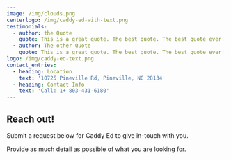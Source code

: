 ```yaml
---
image: /img/clouds.png
centerlogo: /img/caddy-ed-with-text.png
testimonials:
  - author: the Quote
    quote: This is a great quote. The best quote. The best quote ever!
  - author: The other Quote
    quote: This is a great quote. The best quote. The best quote ever! I know it is!
logo: /img/caddy-ed-text.png
contact_entries:
  - heading: Location
    text: '10725 Pineville Rd, Pineville, NC 28134'
  - heading: Contact Info
    text: 'Call: 1+ 803-431-6180'
---
```

## **Reach out!**

Submit a request below for Caddy Ed to give in-touch with you. 

Provide as much detail as possible of what you are looking for.
